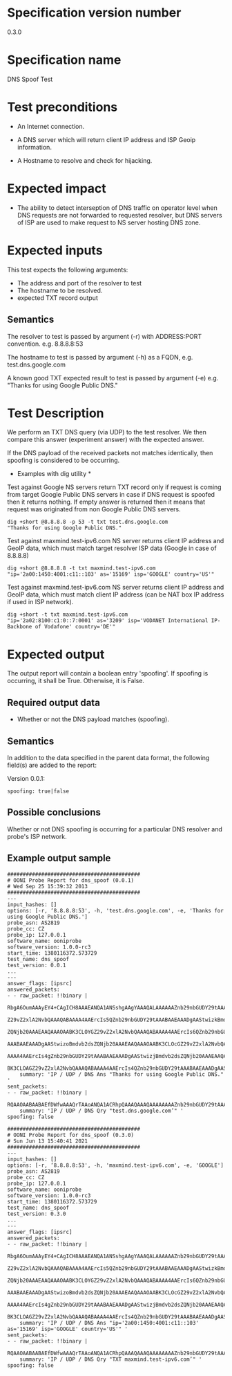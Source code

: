 # Specification version number

0.3.0

# Specification name

DNS Spoof Test

# Test preconditions

  * An Internet connection.

  * A DNS server which will return client IP address and ISP Geoip information.

  * A Hostname to resolve and check for hijacking.

# Expected impact

  * The ability to detect interseption of DNS traffic on operator level when DNS requests are not forwarded to requested resolver, but DNS servers of ISP are used to make request to NS server hosting DNS zone.

# Expected inputs

This test expects the following arguments:

  * The address and port of the resolver to test 
  * The hostname to be resolved.
  * expected TXT record output

## Semantics

The resolver to test is passed by argument (-r) with ADDRESS:PORT convention. e.g. 8.8.8.8:53

The hostname to test is passed by argument (-h) as a FQDN, e.g. test.dns.google.com

A known good TXT expected result to test is passed by argument (-e) e.g. "Thanks for using Google Public DNS."  

# Test Description

We perform an TXT DNS query (via UDP) to the test resolver. We then compare
this answer (experiment answer) with the expected answer.

If the DNS payload of the received packets not matches identically, then spoofing
is considered to be occurring.

* Examples with dig utility *

Test against Google NS servers return TXT record only if request is coming from target Google Public DNS servers in case if DNS request is spoofed then it returns nothing. 
If empty answer is returned then it means that request was originated from non Google Public DNS servers.

```
dig +short @8.8.8.8 -p 53 -t txt test.dns.google.com
"Thanks for using Google Public DNS."
```

Test against maxmind.test-ipv6.com NS server returns client IP address and GeoIP data, which must match target resolver ISP data (Google in case of 8.8.8.8)  

```
dig +short @8.8.8.8 -t txt maxmind.test-ipv6.com
"ip='2a00:1450:4001:c11::103' as='15169' isp='GOOGLE' country='US'"
```

Test against maxmind.test-ipv6.com NS server returns client IP address and GeoIP data, which must match client IP address (can be NAT box IP address if used in ISP network).

```
dig +short -t txt maxmind.test-ipv6.com
"ip='2a02:8100:c1:0::7:0001' as='3209' isp='VODANET International IP-Backbone of Vodafone' country='DE'"
```

# Expected output

The output report will contain a boolean entry 'spoofing'.  If spoofing is
occurring, it shall be True. Otherwise, it is False.


## Required output data

  * Whether or not the DNS payload matches (spoofing).

## Semantics

In addition to the data specified in the parent data format, the following
field(s) are added to the report:

Version 0.0.1:

    spoofing: true|false

## Possible conclusions

Whether or not DNS spoofing is occurring for a particular DNS resolver and probe's ISP network.

## Example output sample

```
###########################################
# OONI Probe Report for dns_spoof (0.0.1)
# Wed Sep 25 15:39:32 2013
###########################################
---
input_hashes: []
options: [-r, ‘8.8.8.8:53', -h, 'test.dns.google.com', -e, 'Thanks for using Google Public DNS.']
probe_asn: AS2819
probe_cc: CZ
probe_ip: 127.0.0.1
software_name: ooniprobe
software_version: 1.0.0-rc3
start_time: 1380116372.573729
test_name: dns_spoof
test_version: 0.0.1
...
---
answer_flags: [ipsrc]
answered_packets:
- - raw_packet: !!binary |
      RbgA6OumAAAyEY4+CAgICH8AAAEANQA1ANSshgAAgYAAAQALAAAAAAZnb29nbGUDY29tAAABAAEG
      Z29vZ2xlA2NvbQAAAQABAAAA4AAErcIs5QZnb29nbGUDY29tAAABAAEAAADgAAStwizkBmdvb2ds
      ZQNjb20AAAEAAQAAAOAABK3CLOYGZ29vZ2xlA2NvbQAAAQABAAAA4AAErcIs6QZnb29nbGUDY29t
      AAABAAEAAADgAAStwizoBmdvb2dsZQNjb20AAAEAAQAAAOAABK3CLOcGZ29vZ2xlA2NvbQAAAQAB
      AAAA4AAErcIs4gZnb29nbGUDY29tAAABAAEAAADgAAStwizjBmdvb2dsZQNjb20AAAEAAQAAAOAA
      BK3CLOAGZ29vZ2xlA2NvbQAAAQABAAAA4AAErcIs4QZnb29nbGUDY29tAAABAAEAAADgAAStwizu
    summary: 'IP / UDP / DNS Ans "Thanks for using Google Public DNS." '
sent_packets:
- - raw_packet: !!binary |
      RQAAOAABAABAEfDWfwAAAQrTAAoANQA1ACRhpQAAAQAAAQAAAAAAAAZnb29nbGUDY29tAAABAAE=
    summary: 'IP / UDP / DNS Qry "test.dns.google.com’" '
spoofing: false
```

```
###########################################
# OONI Probe Report for dns_spoof (0.3.0)
# Sun Jun 13 15:40:41 2021
###########################################
---
input_hashes: []
options: [-r, ‘8.8.8.8:53', -h, 'maxmind.test-ipv6.com', -e, 'GOOGLE']
probe_asn: AS2819
probe_cc: CZ
probe_ip: 127.0.0.1
software_name: ooniprobe
software_version: 1.0.0-rc3
start_time: 1380116372.573729
test_name: dns_spoof
test_version: 0.3.0
...
---
answer_flags: [ipsrc]
answered_packets:
- - raw_packet: !!binary |
      RbgA6OumAAAyEY4+CAgICH8AAAEANQA1ANSshgAAgYAAAQALAAAAAAZnb29nbGUDY29tAAABAAEG
      Z29vZ2xlA2NvbQAAAQABAAAA4AAErcIs5QZnb29nbGUDY29tAAABAAEAAADgAAStwizkBmdvb2ds
      ZQNjb20AAAEAAQAAAOAABK3CLOYGZ29vZ2xlA2NvbQAAAQABAAAA4AAErcIs6QZnb29nbGUDY29t
      AAABAAEAAADgAAStwizoBmdvb2dsZQNjb20AAAEAAQAAAOAABK3CLOcGZ29vZ2xlA2NvbQAAAQAB
      AAAA4AAErcIs4gZnb29nbGUDY29tAAABAAEAAADgAAStwizjBmdvb2dsZQNjb20AAAEAAQAAAOAA
      BK3CLOAGZ29vZ2xlA2NvbQAAAQABAAAA4AAErcIs4QZnb29nbGUDY29tAAABAAEAAADgAAStwizu
    summary: 'IP / UDP / DNS Ans "ip='2a00:1450:4001:c11::103' as='15169' isp='GOOGLE' country='US'" '
sent_packets:
- - raw_packet: !!binary |
      RQAAOAABAABAEfDWfwAAAQrTAAoANQA1ACRhpQAAAQAAAQAAAAAAAAZnb29nbGUDY29tAAABAAE=
    summary: 'IP / UDP / DNS Qry "TXT maxmind.test-ipv6.com’" '
spoofing: false
```
